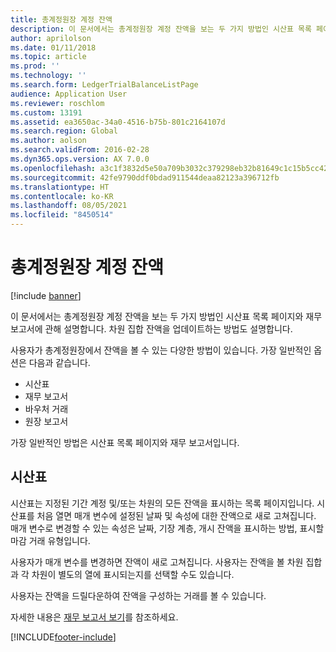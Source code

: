 ```yaml
---
title: 총계정원장 계정 잔액
description: 이 문서에서는 총계정원장 계정 잔액을 보는 두 가지 방법인 시산표 목록 페이지와 재무 보고서에 관해 설명합니다. 차원 집합 잔액을 업데이트하는 방법도 설명합니다.
author: aprilolson
ms.date: 01/11/2018
ms.topic: article
ms.prod: ''
ms.technology: ''
ms.search.form: LedgerTrialBalanceListPage
audience: Application User
ms.reviewer: roschlom
ms.custom: 13191
ms.assetid: ea3650ac-34a0-4516-b75b-801c2164107d
ms.search.region: Global
ms.author: aolson
ms.search.validFrom: 2016-02-28
ms.dyn365.ops.version: AX 7.0.0
ms.openlocfilehash: a3c1f3832d5e50a709b3032c379298eb32b81649c1c15b5cc426aa5d3afb2ac6
ms.sourcegitcommit: 42fe9790ddf0bdad911544deaa82123a396712fb
ms.translationtype: HT
ms.contentlocale: ko-KR
ms.lasthandoff: 08/05/2021
ms.locfileid: "8450514"
---
```

# <a name="general-ledger-account-balances"></a>총계정원장 계정 잔액

[!include [banner](../includes/banner.md)]

이 문서에서는 총계정원장 계정 잔액을 보는 두 가지 방법인 시산표 목록 페이지와 재무 보고서에 관해 설명합니다. 차원 집합 잔액을 업데이트하는 방법도 설명합니다.

사용자가 총계정원장에서 잔액을 볼 수 있는 다양한 방법이 있습니다. 가장 일반적인 옵션은 다음과 같습니다.

-   시산표
-   재무 보고서
-   바우처 거래
-   원장 보고서

가장 일반적인 방법은 시산표 목록 페이지와 재무 보고서입니다.

## <a name="trial-balance"></a>시산표
시산표는 지정된 기간 계정 및/또는 차원의 모든 잔액을 표시하는 목록 페이지입니다. 시산표를 처음 열면 매개 변수에 설정된 날짜 및 속성에 대한 잔액으로 새로 고쳐집니다. 매개 변수로 변경할 수 있는 속성은 날짜, 기장 계층, 개시 잔액을 표시하는 방법, 표시할 마감 거래 유형입니다. 

사용자가 매개 변수를 변경하면 잔액이 새로 고쳐집니다. 사용자는 잔액을 볼 차원 집합과 각 차원이 별도의 열에 표시되는지를 선택할 수도 있습니다. 

사용자는 잔액을 드릴다운하여 잔액을 구성하는 거래를 볼 수 있습니다.    

자세한 내용은 [재무 보고서 보기](view-financial-reports.md)를 참조하세요.





[!INCLUDE[footer-include](../../includes/footer-banner.md)]